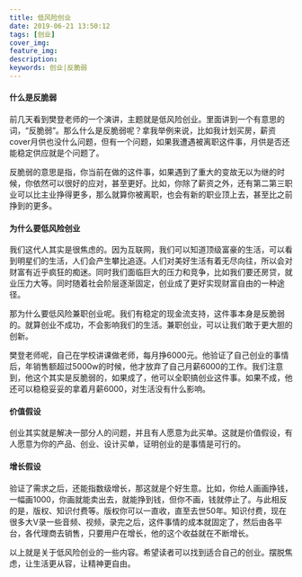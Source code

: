```yaml
---
title: 低风险创业
date: 2019-06-21 13:50:12
tags: [创业]
cover_img:
feature_img:
description: 
keywords: 创业|反脆弱
---
```

#### 什么是反脆弱
前几天看到樊登老师的一个演讲，主题就是低风险创业。里面讲到一个有意思的词，“反脆弱”。那么什么是反脆弱呢？拿我举例来说，比如我计划买房，薪资cover月供也没什么问题，但有一个问题，如果我遭遇被离职这件事，月供是否还能稳定供应就是个问题了。

反脆弱的意思是指，你当前在做的这件事，如果遇到了重大的变故无以为继的时候，你依然可以很好的应对，甚至更好。比如，你除了薪资之外，还有第二第三职业可以比主业挣得更多，那么就算你被离职，也会有新的职业顶上去，甚至比之前挣到的更多。

#### 为什么要低风险创业
我们这代人其实是很焦虑的。因为互联网，我们可以知道顶级富豪的生活，可以看到明星们的生活，人们会产生攀比追逐。人们对美好生活有着无尽向往，所以会对财富有近乎疯狂的痴迷。同时我们面临巨大的压力和竞争，比如我们要还房贷，就业压力大等。同时随着社会阶层逐渐固定，创业成了更好实现财富自由的一种途径。

那为什么要低风险兼职创业呢。我们有稳定的现金流支持，这件事本身是反脆弱的。就算创业不成功，不会影响我们的生活。兼职创业，可以让我们敢于更大胆的创新。

樊登老师呢，自己在学校讲课做老师，每月挣6000元。他验证了自己创业的事情后，年销售额超过5000w的时候，他才放弃了自己月薪6000的工作。我们注意到，他这个其实是反脆弱的，如果成了，他可以全职搞创业这件事。如果不成，他还可以稳稳妥妥的拿着月薪6000，对生活没有什么影响。

#### 价值假设
创业其实就是解决一部分人的问题，并且有人愿意为此买单。这就是价值假设，有人愿意为你的产品、创业、设计买单，证明创业的是事情是可行的。

#### 增长假设
验证了需求之后，还能指数级增长，那这就是个好生意。比如，你给人画画挣钱，一幅画1000，你画就能卖出去，就能挣到钱，但你不画，钱就停止了。与此相反的是，版权、知识付费等。版权你可以一直收，直至去世50年。知识付费，现在很多大V录一些音频、视频，录完之后，这件事情的成本就固定了，然后由各平台，各代理商去销售，只要用户在增长，他的这个收益就在不断增长。

以上就是关于低风险创业的一些内容。希望读者可以找到适合自己的创业。摆脱焦虑，让生活更从容，让精神更自由。
